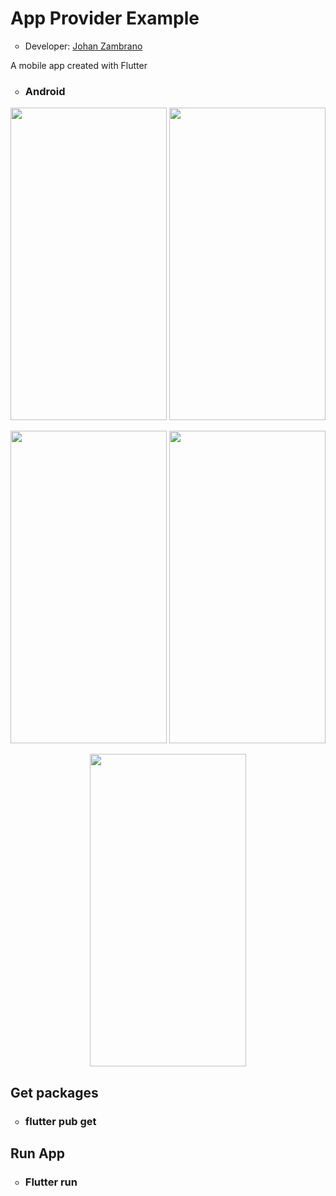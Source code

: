 <h1>App Provider Example</h1>
<ul>
  <li type="circle">Developer: <a href="https://www.linkedin.com/in/johan-zambrano-b537501bb/">Johan Zambrano</a></li>
</ul>

A mobile app created with Flutter

<ul>
  <li type="circle"><h3>Android</h3></li>
</ul>

<p align="center">
<img src="https://user-images.githubusercontent.com/25967495/137980713-4c6c9eab-0c91-49a8-88e0-69859d9a8af5.jpg" width="250" height="500">
<img src="https://user-images.githubusercontent.com/25967495/137980736-e4d47728-a6fd-4939-af80-34274bd3f41d.jpg" width="250" height="500">
</p>

<p align="center">
<img src="https://user-images.githubusercontent.com/25967495/137980744-1deec703-2f73-4450-a09b-1b83e1eab127.jpg" width="250" height="500">
<img src="https://user-images.githubusercontent.com/25967495/137980751-3614b7a5-48e0-444c-9b53-339f5711e781.jpg" width="250" height="500">
</p>

<p align="center">
<img src="https://user-images.githubusercontent.com/25967495/137980755-2dcdda03-3c49-4145-ab24-bfd061c6d4f3.jpg" width="250" height="500">
</p>

<h2>Get packages</h2>
<ul>
  <li type="circle"><h3>flutter pub get</h3></li>
</ul>

<h2>Run App</h2>
<ul>
  <li type="circle"><h3>Flutter run</h3></li>
</ul>
